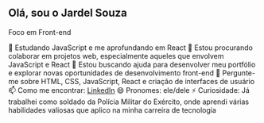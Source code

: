 ## Olá, sou o Jardel Souza

 Foco em Front-end

🌱 Estudando JavaScript e me aprofundando em React
👯 Estou procurando colaborar em projetos web, especialmente aqueles que envolvem JavaScript e React
🤔 Estou buscando ajuda para desenvolver meu portfólio e explorar novas oportunidades de desenvolvimento front-end
💬 Pergunte-me sobre HTML, CSS, JavaScript, React e criação de interfaces de usuário
📫 Como me encontrar: [LinkedIn](https://www.linkedin.com/in/jardel-souza-frontend/)
😄 Pronomes: ele/dele
⚡ Curiosidade: Já trabalhei como soldado da Polícia Militar do Exército, onde aprendi várias habilidades valiosas que aplico na minha carreira de tecnologia
